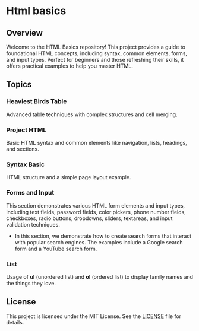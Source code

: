 # Html basics
## Overview

Welcome to the HTML Basics repository! This project provides a guide to foundational HTML concepts, including syntax, common elements, forms, and input types. Perfect for beginners and those refreshing their skills, it offers practical examples to help you master HTML.

## Topics

### Heaviest Birds Table
Advanced table techniques with complex structures and cell merging. 

### Project HTML
Basic HTML syntax and common elements like navigation, lists, headings, and sections.

### Syntax Basic
HTML structure and a simple page layout example.

### Forms and Input
This section demonstrates various HTML form elements and input types, including text fields, password fields, color pickers, phone number fields, checkboxes, radio buttons, dropdowns, sliders, textareas, and input validation techniques.

- In this section, we demonstrate how to create search forms that interact with popular search engines. The examples include a Google search form and a YouTube search form.

### List
Usage of **ul** (unordered list) and **ol** (ordered list) to display family names and the things they love.

## License

This project is licensed under the MIT License. See the [LICENSE](LICENSE) file for details.